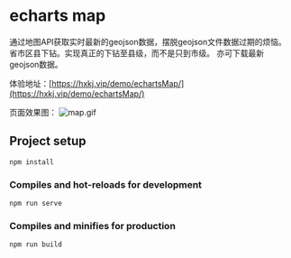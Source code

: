 # echarts map

通过地图API获取实时最新的geojson数据，摆脱geojson文件数据过期的烦恼。
省市区县下钻。实现真正的下钻至县级，而不是只到市级。
亦可下载最新geojson数据。


体验地址：[https://hxkj.vip/demo/echartsMap/](https://hxkj.vip/demo/echartsMap/)

页面效果图：
![map.gif](https://upload-images.jianshu.io/upload_images/7412714-3edd0e7bc2c810fa.gif?imageMogr2/auto-orient/strip)

## Project setup
```
npm install
```

### Compiles and hot-reloads for development
```
npm run serve
```

### Compiles and minifies for production
```
npm run build
```
